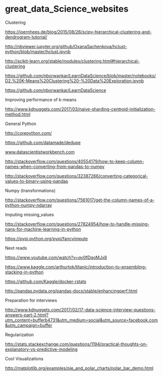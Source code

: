 # great_data_Science_websites

Clustering

https://joernhees.de/blog/2015/08/26/scipy-hierarchical-clustering-and-dendrogram-tutorial/

http://nbviewer.jupyter.org/github/OxanaSachenkova/hclust-python/blob/master/hclust.ipynb

http://scikit-learn.org/stable/modules/clustering.html#hierarchical-clustering

https://github.com/nborwankar/LearnDataScience/blob/master/notebooks/D2.%20K-Means%20Clustering%20-%20Data%20Exploration.ipynb

https://github.com/nborwankar/LearnDataScience

Improving performance of k-means

http://www.kdnuggets.com/2017/03/naive-sharding-centroid-initialization-method.html

General Python

http://corepython.com/

https://github.com/datamade/dedupe

www.datascientistworkbench.com

http://stackoverflow.com/questions/40554179/how-to-keep-column-names-when-converting-from-pandas-to-numpy

http://stackoverflow.com/questions/32387266/converting-categorical-values-to-binary-using-pandas

Numpy (transformations)

http://stackoverflow.com/questions/7561017/get-the-column-names-of-a-python-numpy-ndarray

Imputing missing_values

http://stackoverflow.com/questions/27824954/how-to-handle-missing-nans-for-machine-learning-in-python

https://pypi.python.org/pypi/fancyimpute

Next reads

https://www.youtube.com/watch?v=qy0fDqoMJx8

https://www.kaggle.com/arthurtok/titanic/introduction-to-ensembling-stacking-in-python

https://github.com/Kaggle/docker-rstats

http://pandas.pydata.org/pandas-docs/stable/enhancingperf.html

Preparation for interviews

http://www.kdnuggets.com/2017/02/17-data-science-interview-questions-answers-part-2.html?utm_content=bufferb4731&utm_medium=social&utm_source=facebook.com&utm_campaign=buffer

Regularization

http://stats.stackexchange.com/questions/1194/practical-thoughts-on-explanatory-vs-predictive-modeling

Cool Visualizations

http://matplotlib.org/examples/pie_and_polar_charts/polar_bar_demo.html
